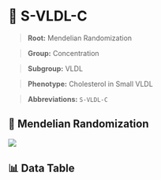 # 🧪 S-VLDL-C

> **Root:** Mendelian Randomization

> **Group:** Concentration  

> **Subgroup:** VLDL

> **Phenotype:** Cholesterol in Small VLDL  

> **Abbreviations:** `S-VLDL-C`

## 🧬 Mendelian Randomization  

<img src="/MR/Figures/Inverse/ShengxianVLDLhengxianC.png"/>


## 📊 Data Table


<CsvTableMRI src="/MR/Data/Inverse/ShengxianVLDLhengxianC.csv"/>
